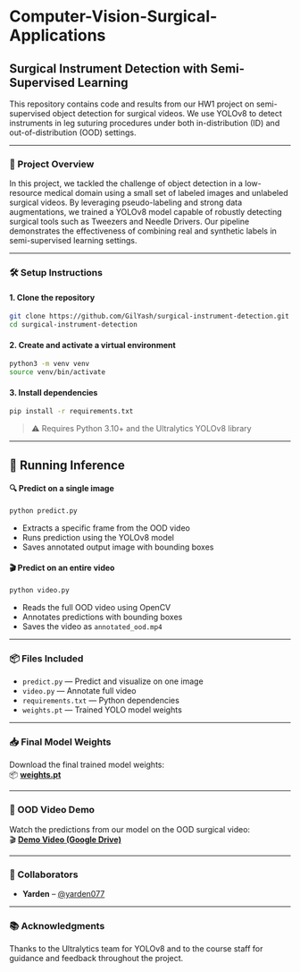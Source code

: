 # Computer-Vision-Surgical-Applications


## Surgical Instrument Detection with Semi-Supervised Learning

This repository contains code and results from our HW1 project on semi-supervised object detection for surgical videos. We use YOLOv8 to detect instruments in leg suturing procedures under both in-distribution (ID) and out-of-distribution (OOD) settings.

---

### 📌 Project Overview

In this project, we tackled the challenge of object detection in a low-resource medical domain using a small set of labeled images and unlabeled surgical videos. By leveraging pseudo-labeling and strong data augmentations, we trained a YOLOv8 model capable of robustly detecting surgical tools such as Tweezers and Needle Drivers. Our pipeline demonstrates the effectiveness of combining real and synthetic labels in semi-supervised learning settings.

---

### 🛠️ Setup Instructions

#### 1. Clone the repository

```bash
git clone https://github.com/GilYash/surgical-instrument-detection.git
cd surgical-instrument-detection
```

#### 2. Create and activate a virtual environment

```bash
python3 -m venv venv
source venv/bin/activate
```

#### 3. Install dependencies

```bash
pip install -r requirements.txt
```

> ⚠️ Requires Python 3.10+ and the Ultralytics YOLOv8 library

---

## 🧪 Running Inference

#### 🔍 Predict on a single image

```bash
python predict.py
```

- Extracts a specific frame from the OOD video
- Runs prediction using the YOLOv8 model
- Saves annotated output image with bounding boxes

#### 🎬 Predict on an entire video

```bash
python video.py
```

- Reads the full OOD video using OpenCV
- Annotates predictions with bounding boxes
- Saves the video as `annotated_ood.mp4`

---

### 📦 Files Included

- `predict.py` — Predict and visualize on one image
- `video.py` — Annotate full video
- `requirements.txt` — Python dependencies
- `weights.pt` — Trained YOLO model weights


---

### 📥 Final Model Weights

Download the final trained model weights:  
📦 **[weights.pt](weights.pt)**

---

### 🎥 OOD Video Demo

Watch the predictions from our model on the OOD surgical video:  
🎬 **[Demo Video (Google Drive)](https://drive.google.com/file/d/19sJoSm_KpbdMjYa0CrBvwYHXBQmuBhe6/view?usp=sharing)**

---

### 👥 Collaborators

- **Yarden** – [@yarden077](https://github.com/yarden077)

---

### 📚 Acknowledgments

Thanks to the Ultralytics team for YOLOv8 and to the course staff for guidance and feedback throughout the project.
